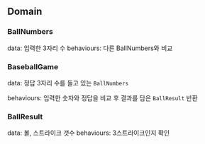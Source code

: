 ## Domain

### BallNumbers
data:
입력한 3자리 수
behaviours:
다른 BallNumbers와 비교

### BaseballGame
data:
정답 3자리 수를 들고 있는 `BallNumbers`

behaviours:
입력한 숫자와 정답을 비교 후 결과를 담은 `BallResult` 반환

### BallResult
data:
    볼, 스트라이크 갯수 
behaviours:
    3스트라이크인지 확인



